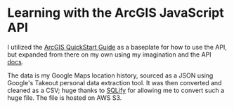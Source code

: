 # Learning with the ArcGIS JavaScript API

I utilized the [ArcGIS QuickStart Guide](https://developers.arcgis.com/javascript/latest/guide/quick-start/) as a baseplate for how to use the API, but expanded from there on my own using my imagination and the API [docs](https://developers.arcgis.com/javascript/latest/api-reference/).

The data is my Google Maps location history, sourced as a JSON using Google's Takeout personal data extraction tool. It was then converted and cleaned as a CSV; huge thanks to [SQLify](https://sqlify.io) for allowing me to convert such a huge file. The file is hosted on AWS S3.

